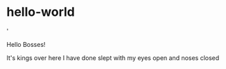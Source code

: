 # hello-world
'


Hello Bosses!



It's kings over here
I have done slept with my eyes open and noses closed
